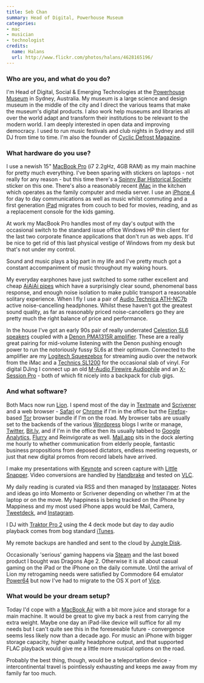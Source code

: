 ```yaml
---
title: Seb Chan
summary: Head of Digital, Powerhouse Museum
categories:
- mac
- musician
- technologist
credits:
  name: Halans
  url: http://www.flickr.com/photos/halans/4628165196/
---
```


### Who are you, and what do you do?

I'm Head of Digital, Social & Emerging Technologies at the [Powerhouse Museum](http://www.powerhousemuseum.com "A very cool museum in Sydney.") in Sydney, Australia. My museum is a large science and design museum in the middle of the city and I direct the various teams that make the museum's digital products. I also work help museums and libraries all over the world adapt and transform their institutions to be relevant to the modern world. I am deeply interested in open data and improving democracy. I used to run music festivals and club nights in Sydney and still DJ from time to time. I'm also the founder of [Cyclic Defrost Magazine](http://www.cyclicdefrost.com "Seb's magazine.").

### What hardware do you use?

I use a newish 15" [MacBook Pro][macbook-pro] (i7 2.2gHz, 4GB RAM) as my main machine for pretty much everything. I've been sparing with stickers on laptops - not really for any reason - but this time there's a [Spinny Bar Historical Society](http://www.spinnybarhistoricalsociety.org/ "The society protecting the world's spinny bars.") sticker on this one. There's also a reasonably recent [iMac][] in the kitchen which operates as the family computer and media server. I use an [iPhone 4][iphone-4] for day to day communications as well as music whilst commuting and a first generation [iPad][] migrates from couch to bed for movies, reading, and as a replacement console for the kids gaming.

At work my MacBook Pro handles most of my day's output with the occasional switch to the standard issue office Windows HP thin client for the last two corporate finance applications that don't run as web apps. It'd be nice to get rid of this last physical vestige of Windows from my desk but that's not under my control.

Sound and music plays a big part in my life and I've pretty much got a constant accompaniment of music throughout my waking hours.

My everyday earphones have just switched to some rather excellent and cheap [AiAiAi pipes][pipe-earphones] which have a surprisingly clear sound, phenomenal bass response, and enough noise isolation to make public transport a reasonable solitary experience. When I fly I use a pair of [Audio Technica ATH-NC7b][ath-anc7b] active noise-cancelling headphones. Whilst these haven't got the greatest sound quality, as far as reasonably priced noise-cancellers go they are pretty much the right balance of price and performance.

In the house I've got an early 90s pair of really underrated [Celestion SL6 speakers][sl6] coupled with a [Denon PMA1315R amplifier][pma-1315r]. These are a really great pairing for mid-volume listening with the Denon pushing enough power to run the notoriously fussy SL6s at their optimum. Connected to the amplifier are my [Logitech Squeezebox][squeezebox] for streaming audio over the network from the iMac and a [Technics SL1200][sl-1200] for the occasional slab of vinyl. For digital DJing I connect up an old [M-Audio Firewire Audiophile][firewire-audiophile] and an [X-Session Pro][x-session-pro] - both of which fit nicely into a backpack for club gigs.

### And what software?

Both Macs now run [Lion][macos]. I spend most of the day in [Textmate][] and [Scrivener][] and a web browser - [Safari][] or [Chrome][] if I'm in the office but the [Firefox][]-based [Tor][] browser bundle if I'm on the road. My browser tabs are usually set to the backends of the various [Wordpress][] blogs I write or manage, [Twitter][], [Bit.ly][bitly], and if I'm in the office then its usually tabbed to [Google Analytics][google-analytics], [Flurry][] and Reinvigorate as well. [Mail.app][mail] sits in the dock alerting me hourly to whether communication from elderly people, fantastic business propositions from deposed dictators, endless meeting requests, or just that new digital promos from record labels have arrived.

I make my presentations with [Keynote][] and screen capture with [Little Snapper][littlesnapper]. Video conversions are handled by [Handbrake][] and tested on [VLC][].

My daily reading is curated via RSS and then managed by [Instapaper][]. Notes and ideas go into Momento or Scrivener depending on whether I'm at the laptop or on the move. My happiness is being tracked on the iPhone by Mappiness and my most used iPhone apps would be Mail, Camera, [Tweetdeck][tweetdeck-ios], and [Instagram][instagram-ios].

I DJ with [Traktor Pro 2][traktor-pro] using the 4 deck mode but day to day audio playback comes from bog standard [iTunes][].

My remote backups are handled and sent to the cloud by [Jungle Disk][jungle-disk].

Occasionally 'serious' gaming happens via [Steam][] and the last boxed product I bought was Dragons Age 2. Otherwise it is all about casual gaming on the iPad or the iPhone on the daily commute. Until the arrival of Lion my retrogaming needs were satisfied by Commodore 64 emulator [Power64][] but now I've had to migrate to the OS X port of [Vice][].

### What would be your dream setup?

Today I'd cope with a [MacBook Air][macbook-air] with a bit more juice and storage for a main machine. It would be great to give my back a rest from carrying the extra weight. Maybe one day an iPad-like device will suffice for all my needs but I can't quite see this in the foreseeable future - convergence seems less likely now than a decade ago. For music an iPhone with bigger storage capacity, higher quality headphone output, and that supported FLAC playback would give me a little more musical options on the road.

Probably the best thing, though, would be a teleportation device - intercontinental travel is pointlessly exhausting and keeps me away from my family far too much.

[ath-anc7b]: https://www.audio-technica.com/cms/headphones/1c7efaa15727a938/index.html "Noise-cancelling headphones."
[firewire-audiophile]: https://www.soundonsound.com/sos/may04/articles/maudiofirewireap.htm "An audio and MIDI interface."
[imac]: https://www.apple.com/imac/ "An all-in-one computer."
[ipad]: https://www.apple.com/ipad/ "A tablet device."
[iphone-4]: https://en.wikipedia.org/wiki/IPhone_4 "A smartphone."
[macbook-air]: https://www.apple.com/macbook-air/ "A very thin laptop."
[macbook-pro]: https://www.apple.com/macbook-pro/ "A laptop."
[pipe-earphones]: https://www.amazon.com/AIAIAI-4601-Pipe-Earphones-Black/dp/B004OFTSWI "In-ear headphones."
[pma-1315r]: http://www.audioreview.com/cat/amplification/integrated-amplifiers/denon/pma-1315r/prd_115753_2717crx.aspx "Integrated Amplifiers."
[sl-1200]: https://en.wikipedia.org/wiki/Technics_SL-1200 "A turntable."
[sl6]: http://www.worldsbestloudspeakers.com/About_Us/Classic_Gear/Loudspeakers/Celestion_SL6/celestion_sl6.html "Wooden speakers."
[squeezebox]: https://en.wikipedia.org/wiki/Squeezebox_(network_music_player) "A digital home audio server."
[x-session-pro]: https://www.amazon.com/M-Audio-9900-51904-10-X-Session-Pro-Oxygen/dp/B000K67XDG "A USB MIDI controller."
[bitly]: https://bitly.com/ "A link shortening and tracking service."
[chrome]: https://www.google.com/intl/en/chrome/browser/ "A WebKit-based browser, where each tab runs in its own thread."
[firefox]: https://www.mozilla.org/en-US/firefox/new/ "A cross-platform open-source web browser."
[flurry]: https://en.wikipedia.org/wiki/Flurry_(company) "Mobile analytics."
[google-analytics]: http://www.google.com/analytics/ "Web analytics."
[handbrake]: https://handbrake.fr/ "Cross-platform, open source video encoding software."
[instagram-ios]: https://itunes.apple.com/us/app/instagram/id389801252 "A photo taking/sharing app."
[instapaper]: https://www.instapaper.com/ "A web tool for saving pages to read later."
[itunes]: https://www.apple.com/itunes/ "A jukebox application and online store."
[jungle-disk]: https://www.jungledisk.com/ "Software for syncing files with the Cloud™."
[keynote]: https://www.apple.com/keynote/ "Presentation software for the Mac."
[littlesnapper]: https://realmacsoftware.com/ember/ "A screen capture and collection tool for the Mac."
[macos]: https://en.wikipedia.org/wiki/MacOS "An operating system for Mac hardware."
[mail]: https://en.wikipedia.org/wiki/Mail_(application) "The default Mac OS X mail client."
[power64]: http://www.infinite-loop.at/Power64/ "A C64 emulator for the Mac."
[safari]: https://www.apple.com/safari/ "A fast web browser."
[scrivener]: http://literatureandlatte.com/scrivener.php "A Mac text editor aimed at writers."
[steam]: https://store.steampowered.com/ "A digital game distribution service."
[textmate]: https://macromates.com/ "A text editor for the Mac."
[tor]: https://www.torproject.org/ "A software and network package for protecting your anonymity."
[traktor-pro]: https://www.amazon.com/Native-Instruments-17642-TRAKTOR-PRO/dp/B001JD43Z0 "DJ software."
[tweetdeck-ios]: https://itunes.apple.com/gb/app/tweetdeck-by-twitter/id485812721 "A Twitter/Facebook client for iOS."
[twitter]: https://twitter.com/ "An online micro-blogging platform."
[vice]: http://www.viceteam.org/ "Emulation software for old 8-bit computer systems (like the C64)."
[vlc]: http://www.videolan.org/vlc/ "An open-source media player."
[wordpress]: https://wordpress.com/ "Weblog publishing software."
